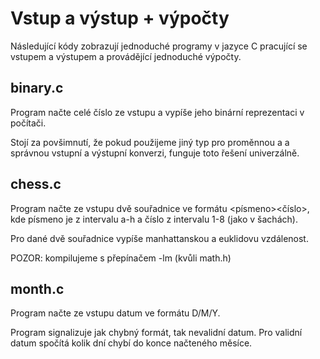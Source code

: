 # Vstup a výstup + výpočty

Následující kódy zobrazují jednoduché programy v jazyce C 
pracující se vstupem a výstupem a provádějící jednoduché výpočty.

## binary.c

Program načte celé číslo ze vstupu a vypíše jeho binární reprezentaci v počítači.

Stojí za povšimnutí, že pokud použijeme jiný typ pro proměnnou a a správnou
vstupní a výstupní konverzi, funguje toto řešení univerzálně.

## chess.c

Program načte ze vstupu dvě souřadnice ve formátu &lt;písmeno&gt;&lt;číslo&gt;,
kde písmeno je z intervalu a-h a číslo z intervalu 1-8 (jako v šachách).

Pro dané dvě souřadnice vypíše manhattanskou a euklidovu vzdálenost.

POZOR: kompilujeme s přepínačem -lm (kvůli math.h)

## month.c

Program načte ze vstupu datum ve formátu D/M/Y.

Program signalizuje jak chybný formát, tak nevalidní datum. Pro validní datum
spočítá kolik dní chybí do konce načteného měsíce.